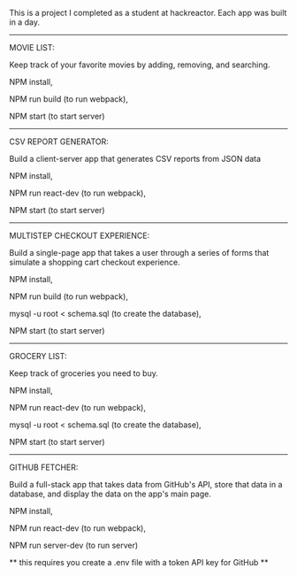 This is a project I completed as a student at hackreactor. Each app was built in a day.

---

MOVIE LIST:

Keep track of your favorite movies by adding, removing, and searching.

NPM install,

NPM run build (to run webpack),

NPM start (to start server)

---

CSV REPORT GENERATOR:

Build a client-server app that generates CSV reports from JSON data

NPM install,

NPM run react-dev (to run webpack),

NPM start (to start server)

---

MULTISTEP CHECKOUT EXPERIENCE:

Build a single-page app that takes a user through a series of forms that simulate a shopping cart checkout experience.

NPM install,

NPM run build (to run webpack),

mysql -u root < schema.sql (to create the database),

NPM start (to start server)

---

GROCERY LIST:

Keep track of groceries you need to buy.

NPM install,

NPM run react-dev (to run webpack),

mysql -u root < schema.sql (to create the database),

NPM start (to start server)

---

GITHUB FETCHER:

Build a full-stack app that takes data from GitHub's API, store that data in a database, and display the data on the app's main page.

NPM install,

NPM run react-dev (to run webpack),

NPM run server-dev (to run server)

** this requires you create a .env file with a token API key for GitHub **
